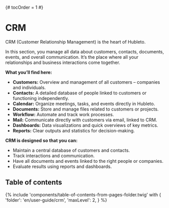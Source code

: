 {# tocOrder = 1 #}

# CRM

CRM (Customer Relationship Management) is the heart of Hubleto.

In this section, you manage all data about customers, contacts, documents, events, and overall communication. It’s the place where all your relationships and business interactions come together.

**What you’ll find here:**

  * **Customers:** Overview and management of all customers – companies and individuals.
  * **Contacts:** A detailed database of people linked to customers or functioning independently.
  * **Calendar:** Organize meetings, tasks, and events directly in Hubleto.
  * **Documents:** Store and manage files related to customers or projects.
  * **Workflow:** Automate and track work processes.
  * **Mail:** Communicate directly with customers via email, linked to CRM.
  * **Dashboards:** Data visualizations and quick overviews of key metrics.
  * **Reports:** Clear outputs and statistics for decision-making.

**CRM is designed so that you can:**

  * Maintain a central database of customers and contacts.
  * Track interactions and communication.
  * Have all documents and events linked to the right people or companies.
  * Evaluate results using reports and dashboards.

## Table of contents

{% include 'components/table-of-contents-from-pages-folder.twig' with {
  'folder': 'en/user-guide/crm',
  'maxLevel': 2,
} %}
